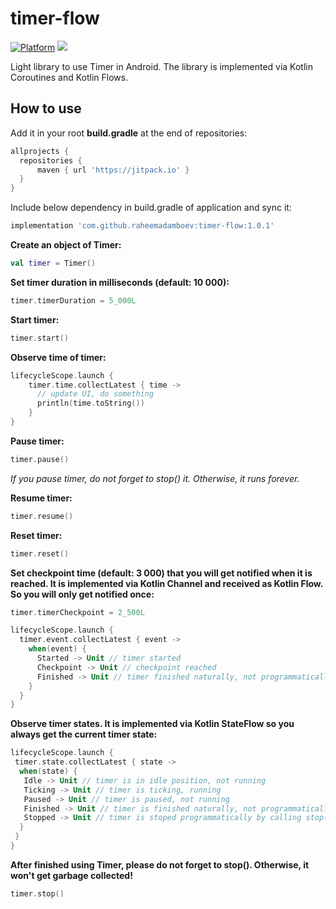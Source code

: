 # timer-flow

[![Platform](https://img.shields.io/badge/platform-android-green.svg)](http://developer.android.com/index.html)
[![](https://jitpack.io/v/raheemadamboev/timer-flow.svg)](https://jitpack.io/#raheemadamboev/timer-flow)

Light library to use Timer in Android. The library is implemented via Kotlin Coroutines and Kotlin Flows.

## How to use

Add it in your root **build.gradle** at the end of repositories:
```groovy
allprojects {
  repositories {
	  maven { url 'https://jitpack.io' }
  }
}
```  

Include below dependency in build.gradle of application and sync it:
```groovy
implementation 'com.github.raheemadamboev:timer-flow:1.0.1'
```

**Create an object of Timer:**

```kotlin
val timer = Timer()
```

**Set timer duration in milliseconds (default: 10 000):**

```kotlin
timer.timerDuration = 5_000L
```

**Start timer:**

```kotlin
timer.start()
```

**Observe time of timer:**

```kotlin
lifecycleScope.launch {
    timer.time.collectLatest { time ->
      // update UI, do something
      println(time.toString())
    }
}
```

**Pause timer:**

```kotlin
timer.pause()
```
_If you pause timer, do not forget to stop() it. Otherwise, it runs forever._

**Resume timer:**

```kotlin
timer.resume()
```

**Reset timer:**

```kotlin
timer.reset()
```

**Set checkpoint time (default: 3 000) that you will get notified when it is reached. It is implemented via Kotlin Channel and received as Kotlin Flow. So you will only get notified once:**

```kotlin
timer.timerCheckpoint = 2_500L

lifecycleScope.launch {
  timer.event.collectLatest { event ->
    when(event) {
      Started -> Unit // timer started
      Checkpoint -> Unit // checkpoint reached
      Finished -> Unit // timer finished naturally, not programmatically
    }
  }
}
```

**Observe timer states. It is implemented via Kotlin StateFlow so you always get the current timer state:**

```kotlin
lifecycleScope.launch {
 timer.state.collectLatest { state ->
  when(state) {
   Idle -> Unit // timer is in idle position, not running
   Ticking -> Unit // timer is ticking, running
   Paused -> Unit // timer is paused, not running
   Finished -> Unit // timer is finished naturally, not programmatically finished, not running
   Stopped -> Unit // timer is stoped programmatically by calling stop() function, not running
  }
 }
}
```

**After finished using Timer, please do not forget to stop(). Otherwise, it won't get garbage collected!**

```kotlin
timer.stop()
```
